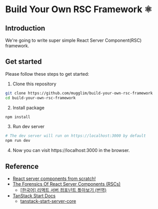 # Build Your Own RSC Framework ⚛️

## Introduction

We're going to write super simple React Server Component(RSC) framework.

## Get started

Please follow these steps to get started:

1. Clone this repository

```bash
git clone https://github.com/mugglim/build-your-own-rsc-framework
cd build-your-own-rsc-framework
```

2. Install package

```bash
npm install
```

3. Run dev server

```bash
# The dev server will run on https://localhost:3000 by default
npm run dev
```

4. Now you can visit https://localhost:3000 in the browser.

## Reference

- [React server components from scratch!](https://www.youtube.com/watch?v=MaebEqhZR84)
- [The Forensics Of React Server Components (RSCs)](https://www.smashingmagazine.com/2024/05/forensics-react-server-components/)
  - [[한국어] 리액트 서버 컴포넌트 톺아보기 (번역)](https://roy-jung.github.io/250323-react-server-components/)
- [TanStack Start Docs](https://tanstack.com/start/latest/docs/framework/react/overview)
  - [tanstack-start-server-core](https://github.com/TanStack/router/tree/main/packages/start-server-core)
